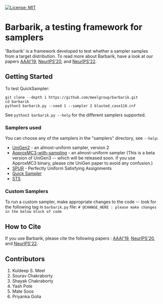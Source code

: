 [![License: MIT](https://img.shields.io/badge/License-MIT-yellow.svg)](https://opensource.org/licenses/MIT)

# Barbarik, a testing framework for samplers

'Barbarik' is a framework developed to test whether a sampler samples from a target distribution. To read more about Barbarik, have a look at our papers [AAAI'19](https://www.comp.nus.edu.sg/~meel/Papers/aaai19-cm.pdf), [NeurIPS'20](https://arxiv.org/abs/2010.12918), and [NeurIPS'22](https://www.comp.nus.edu.sg/~meel/Papers/neurips22.pdf).

## Getting Started

To test QuickSampler:
```
git clone --depth 1 https://github.com/meelgroup/barbarik.git
cd barbarik
python3 barbarik.py --seed 1 --sampler 2 blasted_case110.cnf
```

See `python3 barbarik.py --help` for the different samplers supported.

### Samplers used

You can choose any of the samplers in the "samplers" directory, see `--help`:
* [UniGen2](https://bitbucket.org/kuldeepmeel/unigen/) - an almost-uniform sampler, version 2
* [ApproxMC3-with-sampling](https://github.com/meelgroup/ApproxMC/tree/master-with-sampling) - an almost-uniform sampler (This is a beta version of UniGen3 -- which will be released soon. If you use ApproxMC3 binary, please cite UniGen paper to avoid any confusion.)
* [SPUR](https://github.com/ZaydH/spur) - Perfectly Uniform Satisfying Assignments
* [Quick Sampler](https://github.com/RafaelTupynamba/quicksampler)
* [STS](http://cs.stanford.edu/~ermon/code/STS.zip)

### Custom Samplers

To run a custom sampler, make appropriate changes to the code -- look for the following tag in `barbarik.py` file: `# @CHANGE_HERE : please make changes in the below block of code`

## How to Cite

If you use Barbarik, please cite the following papers : [AAAI'19](https://www.comp.nus.edu.sg/~meel/publications/CM19.bib), [NeurIPS'20](https://www.comp.nus.edu.sg/~meel/publications/MPC20.bib), and [NeurIPS'22](https://www.comp.nus.edu.sg/~meel/publications/PM22.bib).

## Contributors
1. Kuldeep S. Meel
2. Sourav Chakraborty
3. Shayak Chakraborty 
4. Yash Pote
5. Mate Soos
5. Priyanka Golia
